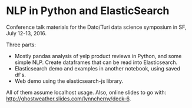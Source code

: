 # NLP in Python and ElasticSearch

Conference talk materials for the Dato/Turi data science symposium in SF, July 12-13, 2016.

Three parts:

* Mostly pandas analysis of yelp product reviews in Python, and some simple NLP.  Create dataframes that can be read into Elasticsearch.
* Elasticsearch demo and examples in another notebook, using saved df's.
* Web demo using the elasticsearch-js library.

All of them assume localhost usage.  Also, online slides to go with: http://ghostweather.slides.com/lynncherny/deck-6.
